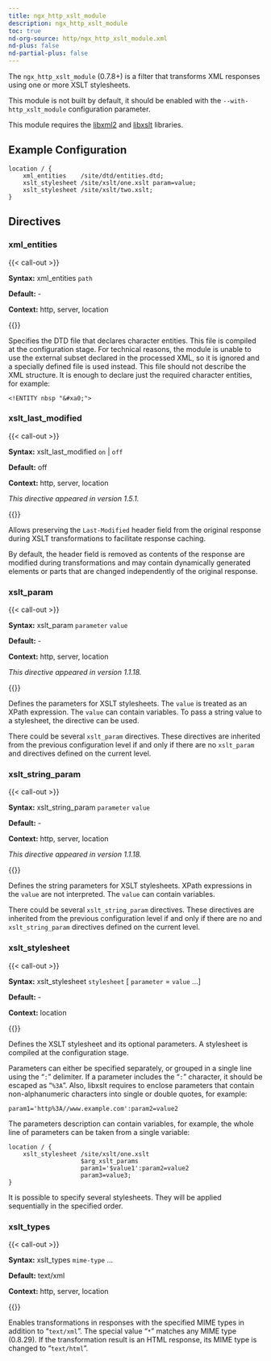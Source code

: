 ```yaml
---
title: ngx_http_xslt_module
description: ngx_http_xslt_module
toc: true
nd-org-source: http/ngx_http_xslt_module.xml
nd-plus: false
nd-partial-plus: false
---
```



<!--
      ********************************************************************************
      🛑 WARNING: AUTOGENERATED FILE - DO NOT EDIT 🛑 This Markdown file was
      automatically generated from the source XML documentation. Any manual
      changes made directly to this file will be overwritten. To request or
      suggest changes, please edit the source XML files instead.
      https://github.com/nginx/nginx.org/tree/main/xml/en
      ********************************************************************************
      -->


The `ngx_http_xslt_module` (0.7.8+) is a filter
that transforms XML responses using one or more XSLT stylesheets.

This module is not built by default, it should be enabled with the
`--with-http_xslt_module`
configuration parameter.

This module requires the
[libxml2](http://xmlsoft.org) and
[libxslt](http://xmlsoft.org/XSLT/) libraries.
## Example Configuration


```nginx
location / {
    xml_entities    /site/dtd/entities.dtd;
    xslt_stylesheet /site/xslt/one.xslt param=value;
    xslt_stylesheet /site/xslt/two.xslt;
}

```

## Directives

### xml_entities

{{< call-out >}}

**Syntax:** xml_entities `path`

**Default:** -

**Context:** http, server, location


{{</call-out>}}


Specifies the DTD file that declares character entities.
This file is compiled at the configuration stage.
For technical reasons, the module is unable to use the
external subset declared in the processed XML, so it is
ignored and a specially defined file is used instead.
This file should not describe the XML structure.
It is enough to declare just the required character entities, for example:

```nginx
<!ENTITY nbsp "&#xa0;">

```

### xslt_last_modified

{{< call-out >}}

**Syntax:** xslt_last_modified `on` | `off`

**Default:** off

**Context:** http, server, location

_This directive appeared in version 1.5.1._


{{</call-out>}}


Allows preserving the `Last-Modified` header field
from the original response during XSLT transformations
to facilitate response caching.

By default, the header field is removed as contents of the response
are modified during transformations and may contain dynamically generated
elements or parts that are changed independently of the original response.
### xslt_param

{{< call-out >}}

**Syntax:** xslt_param `parameter` `value`

**Default:** -

**Context:** http, server, location

_This directive appeared in version 1.1.18._


{{</call-out>}}


Defines the parameters for XSLT stylesheets.
The `value` is treated as an XPath expression.
The `value` can contain variables.
To pass a string value to a stylesheet,
the [](#xslt_string_param) directive can be used.

There could be several `xslt_param` directives.
These directives are inherited from the previous configuration level
if and only if there are no `xslt_param` and
[](#xslt_string_param) directives
defined on the current level.
### xslt_string_param

{{< call-out >}}

**Syntax:** xslt_string_param `parameter` `value`

**Default:** -

**Context:** http, server, location

_This directive appeared in version 1.1.18._


{{</call-out>}}


Defines the string parameters for XSLT stylesheets.
XPath expressions in the `value` are not interpreted.
The `value` can contain variables.

There could be several `xslt_string_param` directives.
These directives are inherited from the previous configuration level
if and only if there are no [](#xslt_param) and
`xslt_string_param` directives
defined on the current level.
### xslt_stylesheet

{{< call-out >}}

**Syntax:** xslt_stylesheet `stylesheet` [ `parameter` = `value` ...]

**Default:** -

**Context:** location


{{</call-out>}}


Defines the XSLT stylesheet and its optional parameters.
A stylesheet is compiled at the configuration stage.

Parameters can either be specified separately, or grouped in a
single line using the “`:`” delimiter.
If a parameter includes the “`:`” character,
it should be escaped as “`%3A`”.
Also, libxslt requires to enclose parameters
that contain non-alphanumeric characters into single or double quotes,
for example:

```nginx
param1='http%3A//www.example.com':param2=value2

```


The parameters description can contain variables, for example,
the whole line of parameters can be taken from a single variable:

```nginx
location / {
    xslt_stylesheet /site/xslt/one.xslt
                    $arg_xslt_params
                    param1='$value1':param2=value2
                    param3=value3;
}

```


It is possible to specify several stylesheets.
They will be applied sequentially in the specified order.
### xslt_types

{{< call-out >}}

**Syntax:** xslt_types `mime-type` ...

**Default:** text/xml

**Context:** http, server, location


{{</call-out>}}


Enables transformations in responses with the specified MIME types
in addition to “`text/xml`”.
The special value “`*`” matches any MIME type (0.8.29).
If the transformation result is an HTML response, its MIME type
is changed to “`text/html`”.

